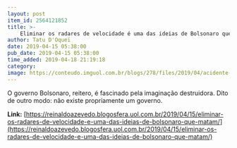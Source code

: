 ```yaml
---
layout: post
item_id: 2564121852
title: >-
    Eliminar os radares de velocidade é uma das ideias de Bolsonaro que matam
author: Tatu D'Oquei
date: 2019-04-15 05:38:00
pub_date: 2019-04-15 05:38:00
time_added: 2019-04-18 21:19:18
category: 
image: https://conteudo.imguol.com.br/blogs/278/files/2019/04/acidente-568x300.jpg
---
```


O governo Bolsonaro, reitero, é fascinado pela imaginação destruidora. Dito de outro modo: não existe propriamente um governo.

**Link:** [https://reinaldoazevedo.blogosfera.uol.com.br/2019/04/15/eliminar-os-radares-de-velocidade-e-uma-das-ideias-de-bolsonaro-que-matam/](https://reinaldoazevedo.blogosfera.uol.com.br/2019/04/15/eliminar-os-radares-de-velocidade-e-uma-das-ideias-de-bolsonaro-que-matam/)

